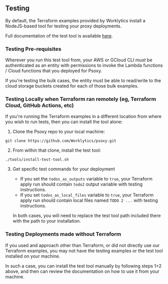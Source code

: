 ## Testing

By default, the Terraform examples provided by Worklytics install a NodeJS-based tool for testing
your proxy deployments.

Full documentation of the test tool is available [here](../../tools/psoxy-test/README.md).

### Testing Pre-requisites

Wherever you run this test tool from, your AWS or GCloud CLI _must_ be authenticated as an entity
with permissions to invoke the Lambda functions / Cloud functions that you deployed for Psoxy.

If you're testing the bulk cases, the entity must be able to read/write to the cloud storage buckets
created for each of those bulk examples.

### Testing Locally when Terraform ran remotely (eg, Terraform Cloud, GitHub Actions, etc)

If you're running the Terraform examples in a different location from where you wish to run tests,
then you can install the tool alone:

1. Clone the Psoxy repo to your local machine:

```shell
git clone https://github.com/Worklytics/psoxy.git
```

2. From within that clone, install the test tool:

```shell
./tools/install-test-tool.sh
```

3.  Get specific test commands for your deployment

    - If you set the `todos_as_outputs` variable to `true`, your Terraform apply run should contain
      `todo2` output variable with testing instructions.
    - If you set `todos_as_local_files` variable to `true`, your Terraform apply run should contain
      local files named `TODO 2 ...` with testing instructions.

    In both cases, you will need to replace the test tool path included there with the path to your
    installation.

### Testing Deployments made without Terraform

If you used and approach other than Terraform, or did not directly use our Terraform examples, you
may not have the testing examples or the test tool installed on your machine.

In such a case, you can install the test tool manually by following steps 1+2 above, and then can
review the documentation on how to use it from your machine.
